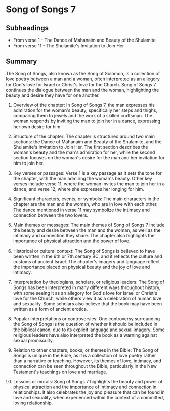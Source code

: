 # Song of Songs 7

## Subheadings

* From verse 1 - The Dance of Mahanaim and Beauty of the Shulamite
* From verse 11 - The Shulamite's Invitation to Join Her

## Summary

The Song of Songs, also known as the Song of Solomon, is a collection of love poetry between a man and a woman, often interpreted as an allegory for God's love for Israel or Christ's love for the Church. Song of Songs 7 continues the dialogue between the man and the woman, highlighting the beauty and desire they have for one another.

1. Overview of the chapter:
In Song of Songs 7, the man expresses his admiration for the woman's beauty, specifically her steps and thighs, comparing them to jewels and the work of a skilled craftsman. The woman responds by inviting the man to join her in a dance, expressing her own desire for him.

2. Structure of the chapter:
The chapter is structured around two main sections: the Dance of Mahanaim and Beauty of the Shulamite, and the Shulamite's Invitation to Join Her. The first section describes the woman's beauty and the man's admiration for her, while the second section focuses on the woman's desire for the man and her invitation for him to join her.

3. Key verses or passages:
Verse 1 is a key passage as it sets the tone for the chapter, with the man admiring the woman's beauty. Other key verses include verse 11, where the woman invites the man to join her in a dance, and verse 12, where she expresses her longing for him.

4. Significant characters, events, or symbols:
The main characters in the chapter are the man and the woman, who are in love with each other. The dance mentioned in verse 11 may symbolize the intimacy and connection between the two lovers.

5. Main themes or messages:
The main themes of Song of Songs 7 include the beauty and desire between the man and the woman, as well as the intimacy and connection they share. The chapter also highlights the importance of physical attraction and the power of love.

6. Historical or cultural context:
The Song of Songs is believed to have been written in the 6th or 7th century BC, and it reflects the culture and customs of ancient Israel. The chapter's imagery and language reflect the importance placed on physical beauty and the joy of love and intimacy.

7. Interpretation by theologians, scholars, or religious leaders:
The Song of Songs has been interpreted in many different ways throughout history, with some seeing it as an allegory for God's love for Israel or Christ's love for the Church, while others view it as a celebration of human love and sexuality. Some scholars also believe that the book may have been written as a form of ancient erotica.

8. Popular interpretations or controversies:
One controversy surrounding the Song of Songs is the question of whether it should be included in the biblical canon, due to its explicit language and sexual imagery. Some religious leaders have also interpreted the book as a warning against sexual promiscuity.

9. Relation to other chapters, books, or themes in the Bible:
The Song of Songs is unique in the Bible, as it is a collection of love poetry rather than a narrative or teaching. However, its themes of love, intimacy, and connection can be seen throughout the Bible, particularly in the New Testament's teachings on love and marriage.

10. Lessons or morals:
Song of Songs 7 highlights the beauty and power of physical attraction and the importance of intimacy and connection in relationships. It also celebrates the joy and pleasure that can be found in love and sexuality, when experienced within the context of a committed, loving relationship.